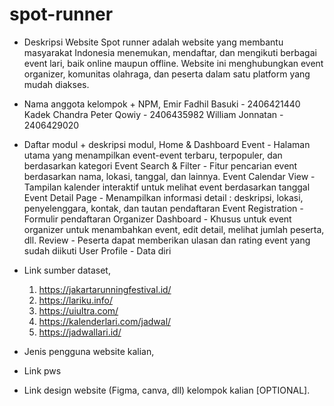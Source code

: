 # spot-runner
- Deskripsi Website
Spot runner adalah website yang membantu masyarakat Indonesia menemukan, mendaftar, dan mengikuti berbagai event lari, baik online maupun offline. Website ini menghubungkan event organizer, komunitas olahraga, dan peserta dalam satu platform yang mudah diakses. 

- Nama anggota kelompok + NPM, 
Emir Fadhil Basuki - 2406421440 
Kadek Chandra 
Peter 
Qowiy - 2406435982
William Jonnatan - 2406429020

- Daftar modul + deskripsi modul,
Home & Dashboard Event - Halaman utama yang menampilkan event-event terbaru, terpopuler, dan berdasarkan kategori
Event Search & Filter - Fitur pencarian event berdasarkan nama, lokasi, tanggal, dan lainnya.
Event Calendar View - Tampilan kalender interaktif untuk melihat event berdasarkan tanggal
Event Detail Page - Menampilkan informasi detail : deskripsi, lokasi, penyelenggara, kontak, dan tautan pendaftaran
Event Registration - Formulir pendaftaran
Organizer Dashboard - Khusus untuk event organizer untuk menambahkan event, edit detail, melihat jumlah peserta, dll.
Review - Peserta dapat memberikan ulasan dan rating event yang sudah diikuti
User Profile - Data diri

- Link sumber dataset,
  1. https://jakartarunningfestival.id/
  2. https://lariku.info/
  3. https://uiultra.com/
  4. https://kalenderlari.com/jadwal/
  5. https://jadwallari.id/

- Jenis pengguna website kalian,

- Link pws

- Link design website (Figma, canva, dll) kelompok kalian [OPTIONAL].
